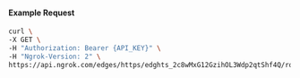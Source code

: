 <!-- Code generated for API Clients. DO NOT EDIT. -->

#### Example Request

```bash
curl \
-X GET \
-H "Authorization: Bearer {API_KEY}" \
-H "Ngrok-Version: 2" \
https://api.ngrok.com/edges/https/edghts_2c8wMxG12GzihOL3Wdp2qtShf4Q/routes/edghtsrt_2c8wMvsVYI4LC6uu16xSSiELG05/circuit_breaker
```
